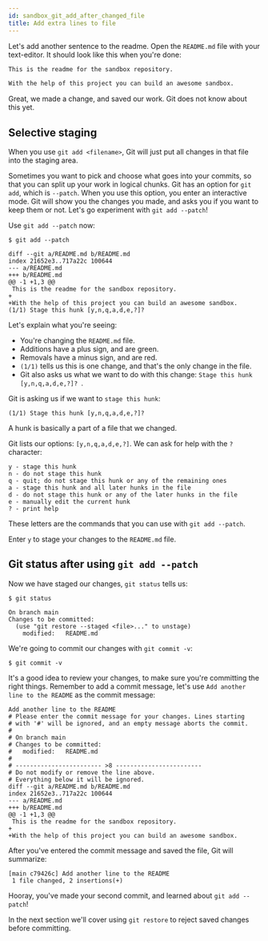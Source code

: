 ```yaml
---
id: sandbox_git_add_after_changed_file
title: Add extra lines to file
---
```


Let's add another sentence to the readme.
Open the `README.md` file with your text-editor.
It should look like this when you're done:

```markdown title="sandbox/README.md"
This is the readme for the sandbox repository.

With the help of this project you can build an awesome sandbox.

```

Great, we made a change, and saved our work.
Git does not know about this yet.

## Selective staging

When you use `git add <filename>`, Git will just put all changes in that file into the staging area.

Sometimes you want to pick and choose what goes into your commits, so that you can split up your work in logical chunks.
Git has an option for `git add`, which is `--patch`.
When you use this option, you enter an interactive mode.
Git will show you the changes you made, and asks you if you want to keep them or not.
Let's go experiment with `git add --patch`!

Use `git add --patch` now:

```git
$ git add --patch

diff --git a/README.md b/README.md
index 21652e3..717a22c 100644
--- a/README.md
+++ b/README.md
@@ -1 +1,3 @@
 This is the readme for the sandbox repository.
+
+With the help of this project you can build an awesome sandbox.
(1/1) Stage this hunk [y,n,q,a,d,e,?]?
```

Let's explain what you're seeing:

- You're changing the `README.md` file.
- Additions have a plus sign, and are green.
- Removals have a minus sign, and are red.
- `(1/1)` tells us this is one change, and that's the only change in the file.
- Git also asks us what we want to do with this change: `Stage this hunk [y,n,q,a,d,e,?]? `.

Git is asking us if we want to `stage this hunk`:

```git
(1/1) Stage this hunk [y,n,q,a,d,e,?]?
```
A hunk is basically a part of a file that we changed.

Git lists our options: `[y,n,q,a,d,e,?]`.
We can ask for help with the `?` character:

```git
y - stage this hunk
n - do not stage this hunk
q - quit; do not stage this hunk or any of the remaining ones
a - stage this hunk and all later hunks in the file
d - do not stage this hunk or any of the later hunks in the file
e - manually edit the current hunk
? - print help
```

These letters are the commands that you can use with `git add --patch`.

Enter `y` to stage your changes to the `README.md` file.

## Git status after using `git add --patch`

Now we have staged our changes, `git status` tells us:

```git
$ git status

On branch main
Changes to be committed:
  (use "git restore --staged <file>..." to unstage)
	modified:   README.md
```

We're going to commit our changes with `git commit -v`:

```git
$ git commit -v
```

It's a good idea to review your changes, to make sure you're committing the right things.
Remember to add a commit message, let's use `Add another line to the README` as the commit message:

```git
Add another line to the README
# Please enter the commit message for your changes. Lines starting
# with '#' will be ignored, and an empty message aborts the commit.
#
# On branch main
# Changes to be committed:
#	modified:   README.md
#
# ------------------------ >8 ------------------------
# Do not modify or remove the line above.
# Everything below it will be ignored.
diff --git a/README.md b/README.md
index 21652e3..717a22c 100644
--- a/README.md
+++ b/README.md
@@ -1 +1,3 @@
 This is the readme for the sandbox repository.
+
+With the help of this project you can build an awesome sandbox.
```

After you've entered the commit message and saved the file, Git will summarize:

```git
[main c79426c] Add another line to the README
 1 file changed, 2 insertions(+)
```

Hooray, you've made your second commit, and learned about `git add --patch`!

In the next section we'll cover using `git restore` to reject saved changes before committing.

